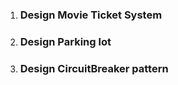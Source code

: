 1. ### Design Movie Ticket System ### 
2. ### Design Parking lot ### 
3. ### Design CircuitBreaker pattern ###
